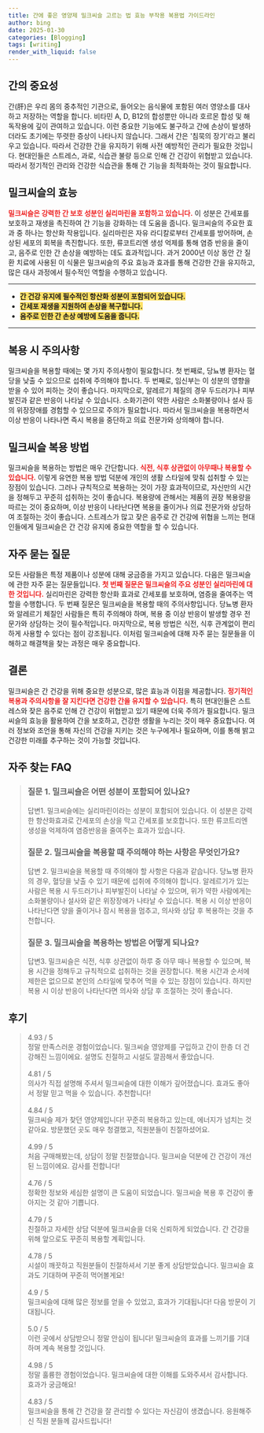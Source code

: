```yaml
---
title: 간에 좋은 영양제 밀크씨슬 고르는 법 효능 부작용 복용법 가이드라인
author: bing
date: 2025-01-30
categories: [Blogging]
tags: [writing]
render_with_liquid: false
---
```



<h2 id='간의 중요성'>간의 중요성</h2>

<p>간(肝)은 우리 몸의 중추적인 기관으로, 들어오는 음식물에 포함된 여러 영양소를 대사하고 저장하는 역할을 합니다. 비타민 A, D, B12의 합성뿐만 아니라 호르몬 합성 및 해독작용에 깊이 관여하고 있습니다. 이런 중요한 기능에도 불구하고 간에 손상이 발생하더라도 초기에는 뚜렷한 증상이 나타나지 않습니다. 그래서 간은 '침묵의 장기'라고 불리우고 있습니다. 따라서 건강한 간을 유지하기 위해 사전 예방적인 관리가 필요한 것입니다. 현대인들은 스트레스, 과로, 식습관 불량 등으로 인해 간 건강이 위협받고 있습니다. 따라서 정기적인 관리와 건강한 식습관을 통해 간 기능을 최적화하는 것이 필요합니다.</p>

<h2 id='밀크씨슬의 효능'>밀크씨슬의 효능</h2>

<p><b><span style="color: #ee2323;">밀크씨슬은 강력한 간 보호 성분인 실리마린을 포함하고 있습니다.</span></b> 이 성분은 간세포를 보호하고 재생을 촉진하여 간 기능을 강화하는 데 도움을 줍니다. 밀크씨슬의 주요한 효과 중 하나는 항산화 작용입니다. 실리마린은 자유 라디칼로부터 간세포를 방어하며, 손상된 세포의 회복을 촉진합니다. 또한, 류코트리엔 생성 억제를 통해 염증 반응을 줄이고, 음주로 인한 간 손상을 예방하는 데도 효과적입니다. 과거 2000년 이상 동안 간 질환 치료에 사용된 이 식물은 밀크씨슬의 주요 효능과 효과를 통해 건강한 간을 유지하고, 많은 대사 과정에서 필수적인 역할을 수행하고 있습니다.</p>

<hr />

<ul>
    <li><b><span style="background-color: #ffe066;">간 건강 유지에 필수적인 항산화 성분이 포함되어 있습니다.</span></b></li>
    <li><b><span style="background-color: #ffe066;">간세포 재생을 지원하여 손상을 복구합니다.</span></b></li>
    <li><b><span style="background-color: #ffe066;">음주로 인한 간 손상 예방에 도움을 줍니다.</span></b></li>
</ul>

<hr />

<h2 id='복용 시 주의사항'>복용 시 주의사항</h2>

<p>밀크씨슬을 복용할 때에는 몇 가지 주의사항이 필요합니다. 첫 번째로, 당뇨병 환자는 혈당을 낮출 수 있으므로 섭취에 주의해야 합니다. 두 번째로, 임신부는 이 성분의 영향을 받을 수 있어 피하는 것이 좋습니다. 마지막으로, 알레르기 체질의 경우 두드러기나 피부발진과 같은 반응이 나타날 수 있습니다. 소화기관이 약한 사람은 소화불량이나 설사 등의 위장장애를 경험할 수 있으므로 주의가 필요합니다. 따라서 밀크씨슬을 복용하면서 이상 반응이 나타나면 즉시 복용을 중단하고 의료 전문가와 상의해야 합니다.</p>

<h2 id='밀크씨슬 복용 방법'>밀크씨슬 복용 방법</h2>

<p>밀크씨슬을 복용하는 방법은 매우 간단합니다. <b><span style="color: #ee2323;">식전, 식후 상관없이 아무때나 복용할 수 있습니다.</span></b> 이렇게 유연한 복용 방법 덕분에 개인의 생활 스타일에 맞춰 섭취할 수 있는 장점이 있습니다. 그러나 규칙적으로 복용하는 것이 가장 효과적이므로, 자신만의 시간을 정해두고 꾸준히 섭취하는 것이 좋습니다. 복용량에 관해서는 제품의 권장 복용량을 따르는 것이 중요하며, 이상 반응이 나타난다면 복용을 줄이거나 의료 전문가와 상담하여 조절하는 것이 좋습니다. 스트레스가 많고 잦은 음주로 간 건강에 위협을 느끼는 현대인들에게 밀크씨슬은 간 건강 유지에 중요한 역할을 할 수 있습니다.</p>

<h2 id='자주 묻는 질문'>자주 묻는 질문</h2>

<p>모든 사람들은 특정 제품이나 성분에 대해 궁금증을 가지고 있습니다. 다음은 밀크씨슬에 관한 자주 묻는 질문들입니다. <b><span style="color: #ee2323;">첫 번째 질문은 밀크씨슬의 주요 성분인 실리마린에 대한 것입니다.</span></b> 실리마린은 강력한 항산화 효과로 간세포를 보호하며, 염증을 줄여주는 역할을 수행합니다. 두 번째 질문은 밀크씨슬을 복용할 때의 주의사항입니다. 당뇨병 환자와 알레르기 체질인 사람들은 특히 주의해야 하며, 복용 중 이상 반응이 발생할 경우 전문가와 상담하는 것이 필수적입니다. 마지막으로, 복용 방법은 식전, 식후 관계없이 편리하게 사용할 수 있다는 점이 강조됩니다. 이처럼 밀크씨슬에 대해 자주 묻는 질문들을 이해하고 해결책을 찾는 과정은 매우 중요합니다.</p>

<h2 id='결론'>결론</h2>

<p>밀크씨슬은 간 건강을 위해 중요한 성분으로, 많은 효능과 이점을 제공합니다. <b><span style="color: #ee2323;">정기적인 복용과 주의사항을 잘 지킨다면 건강한 간을 유지할 수 있습니다.</span></b> 특히 현대인들은 스트레스와 잦은 음주로 인해 간 건강이 위협받고 있기 때문에 더욱 주의가 필요합니다. 밀크씨슬의 효능을 활용하여 간을 보호하고, 건강한 생활을 누리는 것이 매우 중요합니다. 여러 정보와 조언을 통해 자신의 건강을 지키는 것은 누구에게나 필요하며, 이를 통해 밝고 건강한 미래를 추구하는 것이 가능할 것입니다.</p>


<h2 id='자주_찾는_FAQ'>자주 찾는 FAQ</h2>
<div itemscope="" itemtype="https://schema.org/FAQPage"> 
<blockquote> 
<div itemscope="" itemprop="mainEntity" itemtype="https://schema.org/Question"> 
<h3 itemprop="name">질문 1. 밀크씨슬은 어떤 성분이 포함되어 있나요?</h3> 
<div itemscope="" itemprop="acceptedAnswer" itemtype="https://schema.org/Answer"> 
<span itemprop="text"> 
<p>답변1. 밀크씨슬에는 실리마린이라는 성분이 포함되어 있습니다. 이 성분은 강력한 항산화효과로 간세포의 손상을 막고 간세포를 보호합니다. 또한 류코트리엔 생성을 억제하여 염증반응을 줄여주는 효과가 있습니다.</p> 
</span> 
</div> 
</div> 

<div itemscope="" itemprop="mainEntity" itemtype="https://schema.org/Question"> 
<h3 itemprop="name">질문 2. 밀크씨슬을 복용할 때 주의해야 하는 사항은 무엇인가요?</h3> 
<div itemscope="" itemprop="acceptedAnswer" itemtype="https://schema.org/Answer"> 
<span itemprop="text"> 
<p>답변 2. 밀크씨슬을 복용할 때 주의해야 할 사항은 다음과 같습니다. 당뇨병 환자의 경우, 혈당을 낮출 수 있기 때문에 섭취에 주의해야 합니다. 알레르기가 있는 사람은 복용 시 두드러기나 피부발진이 나타날 수 있으며, 위가 약한 사람에게는 소화불량이나 설사와 같은 위장장애가 나타날 수 있습니다. 복용 시 이상 반응이 나타난다면 양을 줄이거나 잠시 복용을 멈추고, 의사와 상담 후 복용하는 것을 추천합니다.</p> 
</span> 
</div> 
</div> 

<div itemscope="" itemprop="mainEntity" itemtype="https://schema.org/Question"> 
<h3 itemprop="name">질문 3. 밀크씨슬을 복용하는 방법은 어떻게 되나요?</h3> 
<div itemscope="" itemprop="acceptedAnswer" itemtype="https://schema.org/Answer"> 
<span itemprop="text"> 
<p>답변3. 밀크씨슬은 식전, 식후 상관없이 하루 중 아무 때나 복용할 수 있으며, 복용 시간을 정해두고 규칙적으로 섭취하는 것을 권장합니다. 복용 시간과 순서에 제한은 없으므로 본인의 스타일에 맞추어 먹을 수 있는 장점이 있습니다. 하지만 복용 시 이상 반응이 나타난다면 의사와 상담 후 조절하는 것이 좋습니다.</p> 
</span> 
</div> 
</div> 
</blockquote> 
</div>
<h2 id='후기'>후기</h2>
<div itemscope itemtype="https://schema.org/Product">
  <blockquote>
  <div itemprop="review" itemscope itemtype="https://schema.org/Review">
      <div itemprop="reviewRating" itemscope itemtype="https://schema.org/Rating"> <span itemprop="ratingValue">4.93</span> / <span itemprop="bestRating">5</span> </div>
      <span itemprop="reviewBody">정말 만족스러운 경험이었습니다. 밀크씨슬 영양제를 구입하고 간이 한층 더 건강해진 느낌이에요. 설명도 친절하고 시설도 깔끔해서 좋았습니다.</span>
  </div>
  <br>
  <div itemprop="review" itemscope itemtype="https://schema.org/Review">
      <div itemprop="reviewRating" itemscope itemtype="https://schema.org/Rating"> <span itemprop="ratingValue">4.81</span> / <span itemprop="bestRating">5</span> </div>
      <span itemprop="reviewBody">의사가 직접 설명해 주셔서 밀크씨슬에 대한 이해가 깊어졌습니다. 효과도 좋아서 정말 믿고 먹을 수 있습니다. 추천합니다!</span>
  </div>
  <br>
  <div itemprop="review" itemscope itemtype="https://schema.org/Review">
      <div itemprop="reviewRating" itemscope itemtype="https://schema.org/Rating"> <span itemprop="ratingValue">4.84</span> / <span itemprop="bestRating">5</span> </div>
      <span itemprop="reviewBody">밀크씨슬 제가 찾던 영양제입니다! 꾸준히 복용하고 있는데, 에너지가 넘치는 것 같아요. 방문했던 곳도 매우 청결했고, 직원분들이 친절하셨어요.</span>
  </div>
  <br>
  <div itemprop="review" itemscope itemtype="https://schema.org/Review">
      <div itemprop="reviewRating" itemscope itemtype="https://schema.org/Rating"> <span itemprop="ratingValue">4.99</span> / <span itemprop="bestRating">5</span> </div>
      <span itemprop="reviewBody">처음 구매해봤는데, 상담이 정말 친절했습니다. 밀크씨슬 덕분에 간 건강이 개선된 느낌이에요. 감사를 전합니다!</span>
  </div>
  <br>
  <div itemprop="review" itemscope itemtype="https://schema.org/Review">
      <div itemprop="reviewRating" itemscope itemtype="https://schema.org/Rating"> <span itemprop="ratingValue">4.76</span> / <span itemprop="bestRating">5</span> </div>
      <span itemprop="reviewBody">정확한 정보와 세심한 설명이 큰 도움이 되었습니다. 밀크씨슬 복용 후 건강이 좋아지는 것 같아 기쁩니다.</span>
  </div>
  <br>
  <div itemprop="review" itemscope itemtype="https://schema.org/Review">
      <div itemprop="reviewRating" itemscope itemtype="https://schema.org/Rating"> <span itemprop="ratingValue">4.79</span> / <span itemprop="bestRating">5</span> </div>
      <span itemprop="reviewBody">친절하고 자세한 상담 덕분에 밀크씨슬을 더욱 신뢰하게 되었습니다. 간 건강을 위해 앞으로도 꾸준히 복용할 계획입니다.</span>
  </div>
  <br>
  <div itemprop="review" itemscope itemtype="https://schema.org/Review">
      <div itemprop="reviewRating" itemscope itemtype="https://schema.org/Rating"> <span itemprop="ratingValue">4.78</span> / <span itemprop="bestRating">5</span> </div>
      <span itemprop="reviewBody">시설이 깨끗하고 직원분들이 친절하셔서 기분 좋게 상담받았습니다. 밀크씨슬 효과도 기대하며 꾸준히 먹어볼게요!</span>
  </div>
  <br>
  <div itemprop="review" itemscope itemtype="https://schema.org/Review">
      <div itemprop="reviewRating" itemscope itemtype="https://schema.org/Rating"> <span itemprop="ratingValue">4.9</span> / <span itemprop="bestRating">5</span> </div>
      <span itemprop="reviewBody">밀크씨슬에 대해 많은 정보를 얻을 수 있었고, 효과가 기대됩니다! 다음 방문이 기대됩니다.</span>
  </div>
  <br>
  <div itemprop="review" itemscope itemtype="https://schema.org/Review">
      <div itemprop="reviewRating" itemscope itemtype="https://schema.org/Rating"> <span itemprop="ratingValue">5.0</span> / <span itemprop="bestRating">5</span> </div>
      <span itemprop="reviewBody">이런 곳에서 상담받으니 정말 안심이 됩니다! 밀크씨슬의 효과를 느끼기를 기대하며 계속 복용할 것입니다.</span>
  </div>
  <br>
  <div itemprop="review" itemscope itemtype="https://schema.org/Review">
      <div itemprop="reviewRating" itemscope itemtype="https://schema.org/Rating"> <span itemprop="ratingValue">4.98</span> / <span itemprop="bestRating">5</span> </div>
      <span itemprop="reviewBody">정말 훌륭한 경험이었습니다. 밀크씨슬에 대한 이해를 도와주셔서 감사합니다. 효과가 궁금해요!</span>
  </div>
  <br>
  <div itemprop="review" itemscope itemtype="https://schema.org/Review">
      <div itemprop="reviewRating" itemscope itemtype="https://schema.org/Rating"> <span itemprop="ratingValue">4.83</span> / <span itemprop="bestRating">5</span> </div>
      <span itemprop="reviewBody">밀크씨슬을 통해 간 건강을 잘 관리할 수 있다는 자신감이 생겼습니다. 응원해주신 직원 분들께 감사드립니다!</span>
  </div>
  </blockquote>
</div>
